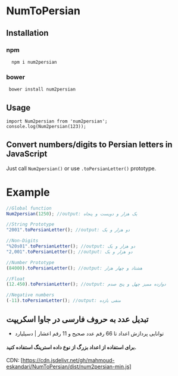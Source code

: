 # NumToPersian

## Installation

### npm
```
  npm i num2persian
```
### bower
```
 bower install num2persian
 ```
 ## Usage
 ```
 import Num2persian from 'num2persian';
 console.log(Num2persian(123));
 ```
## Convert numbers/digits to Persian letters in  JavaScript

Just call `Num2persian()` or use `.toPersianLetter()` prototype.

#  Example

```javascript
//Global function
Num2persian(1250); //output: یک هزار و دویست و پنجاه

//String Prototype
"2001".toPersianLetter(); //output: دو هزار و یک

//Non-Digits
"%20s01".toPersianLetter(); //output: دو هزار و یک
"2,001".toPersianLetter(); //output: دو هزار و یک

//Number Prototype
(84000).toPersianLetter(); //output: هشتاد و چهار هزار

//Float
(12.450).toPersianLetter(); //output: دوازده ممیز چهل و پنج صدم

//Negative numbers
(-11).toPersianLetter(); //output: منفی یازده

```

## تبدیل عدد به حروف فارسی در جاوا اسکریپت
* توانایی پردازش اعداد تا 66 رقم عدد صحیح و 11 رقم اعشار | دسیلیارد

#### برای استفاده از اعداد بزرگ از نوع داده استرینگ استفاده کنید.

CDN:
[https://cdn.jsdelivr.net/gh/mahmoud-eskandari/NumToPersian/dist/num2persian-min.js]
